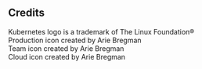 ## Credits

Kubernetes logo is a trademark of The Linux Foundation®<br>
Production icon created by Arie Bregman<br>
Team icon created by Arie Bregman<br>
Cloud icon created by Arie Bregman<br>

